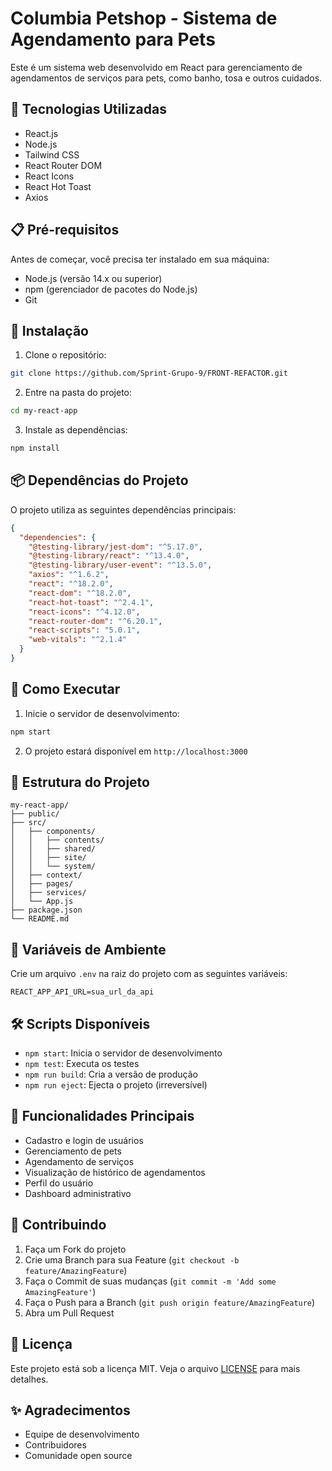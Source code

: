 # Columbia Petshop - Sistema de Agendamento para Pets

Este é um sistema web desenvolvido em React para gerenciamento de agendamentos de serviços para pets, como banho, tosa e outros cuidados.

## 🚀 Tecnologias Utilizadas

- React.js
- Node.js
- Tailwind CSS
- React Router DOM
- React Icons
- React Hot Toast
- Axios

## 📋 Pré-requisitos

Antes de começar, você precisa ter instalado em sua máquina:

- Node.js (versão 14.x ou superior)
- npm (gerenciador de pacotes do Node.js)
- Git

## 🔧 Instalação

1. Clone o repositório:
```bash
git clone https://github.com/Sprint-Grupo-9/FRONT-REFACTOR.git
```

2. Entre na pasta do projeto:
```bash
cd my-react-app
```

3. Instale as dependências:
```bash
npm install
```

## 📦 Dependências do Projeto

O projeto utiliza as seguintes dependências principais:

```json
{
  "dependencies": {
    "@testing-library/jest-dom": "^5.17.0",
    "@testing-library/react": "^13.4.0",
    "@testing-library/user-event": "^13.5.0",
    "axios": "^1.6.2",
    "react": "^18.2.0",
    "react-dom": "^18.2.0",
    "react-hot-toast": "^2.4.1",
    "react-icons": "^4.12.0",
    "react-router-dom": "^6.20.1",
    "react-scripts": "5.0.1",
    "web-vitals": "^2.1.4"
  }
}
```

## 🚀 Como Executar

1. Inicie o servidor de desenvolvimento:
```bash
npm start
```

2. O projeto estará disponível em `http://localhost:3000`

## 📁 Estrutura do Projeto

```
my-react-app/
├── public/
├── src/
│   ├── components/
│   │   ├── contents/
│   │   ├── shared/
│   │   ├── site/
│   │   └── system/
│   ├── context/
│   ├── pages/
│   ├── services/
│   └── App.js
├── package.json
└── README.md
```

## 🔑 Variáveis de Ambiente

Crie um arquivo `.env` na raiz do projeto com as seguintes variáveis:

```env
REACT_APP_API_URL=sua_url_da_api
```

## 🛠️ Scripts Disponíveis

- `npm start`: Inicia o servidor de desenvolvimento
- `npm test`: Executa os testes
- `npm run build`: Cria a versão de produção
- `npm run eject`: Ejecta o projeto (irreversível)

## 📝 Funcionalidades Principais

- Cadastro e login de usuários
- Gerenciamento de pets
- Agendamento de serviços
- Visualização de histórico de agendamentos
- Perfil do usuário
- Dashboard administrativo

## 🤝 Contribuindo

1. Faça um Fork do projeto
2. Crie uma Branch para sua Feature (`git checkout -b feature/AmazingFeature`)
3. Faça o Commit de suas mudanças (`git commit -m 'Add some AmazingFeature'`)
4. Faça o Push para a Branch (`git push origin feature/AmazingFeature`)
5. Abra um Pull Request

## 📄 Licença

Este projeto está sob a licença MIT. Veja o arquivo [LICENSE](LICENSE) para mais detalhes.

## ✨ Agradecimentos

- Equipe de desenvolvimento
- Contribuidores
- Comunidade open source
